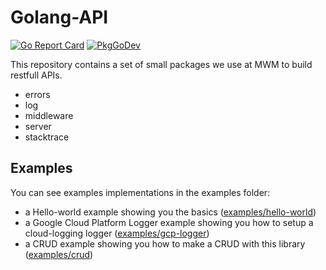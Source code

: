# Golang-API

[![Go Report Card](https://goreportcard.com/badge/github.com/mwm-io/gapi)](https://goreportcard.com/report/github.com/mwm-io/gapi) [![PkgGoDev](https://pkg.go.dev/badge/github.com/mwm-io/gapi)](https://pkg.go.dev/github.com/mwm-io/gapi)

This repository contains a set of small packages
we use at MWM to build restfull APIs.

- errors
- log
- middleware
- server
- stacktrace

## Examples

You can see examples implementations in the examples folder:

- a Hello-world example showing you the
  basics ([examples/hello-world](https://github.com/MWM-io/gapi/tree/main/examples/hello-world))
- a Google Cloud Platform Logger example showing you how to setup a cloud-logging
  logger ([examples/gcp-logger](https://github.com/MWM-io/gapi/tree/main/examples/gcp-logger))
- a CRUD example showing you how to make a CRUD with this
  library ([examples/crud](https://github.com/MWM-io/gapi/tree/main/examples/crud))
